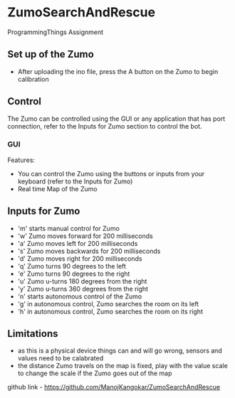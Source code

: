 # ZumoSearchAndRescue
ProgrammingThings Assignment

## Set up of the Zumo
- After uploading the ino file, press the A button on the Zumo to begin calibration

## Control 
The Zumo can be controlled using the GUI or any application that has port connection, refer to the Inputs for Zumo section to control the bot.

### GUI 
Features: 
- You can control the Zumo using the buttons or inputs from your keyboard (refer to the Inputs for Zumo)
- Real time Map of the Zumo

## Inputs for Zumo 
- 'm' starts manual control for Zumo
- 'w' Zumo moves forward for 200 milliseconds
- 'a' Zumo moves left for 200 milliseconds
- 's' Zumo moves backwards for 200 milliseconds
- 'd' Zumo moves right for 200 milliseconds
- 'q' Zumo turns 90 degrees to the left
- 'e' Zumo turns 90 degrees to the right
- 'u' Zumo u-turns 180 degrees from the right
- 'y' Zumo u-turns 360 degrees from the right
- 'n' starts autonomous control of the Zumo
- 'g' in autonomous control, Zumo searches the room on its left
- 'h' in autonomous control, Zumo searches the room on its right

## Limitations 
- as this is a physical device things can and will go wrong, sensors and values need to be calabrated
- the distance Zumo travels on the map is fixed, play with the value scale to change the scale if the Zumo goes out of the map 

github link - https://github.com/ManojKangokar/ZumoSearchAndRescue